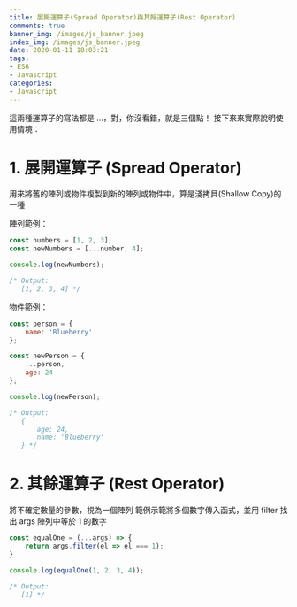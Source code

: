 ```yaml
---
title: 展開運算子(Spread Operator)與其餘運算子(Rest Operator)
comments: true
banner_img: /images/js_banner.jpeg
index_img: /images/js_banner.jpeg
date: 2020-01-11 18:03:21
tags: 
- ES6
- Javascript
categories: 
- Javascript
---
```


這兩種運算子的寫法都是 ...，對，你沒看錯，就是三個點！
接下來來實際說明使用情境：

# 1. 展開運算子 (Spread Operator)
用來將舊的陣列或物件複製到新的陣列或物件中，算是淺拷貝(Shallow Copy)的一種

陣列範例：
```js
const numbers = [1, 2, 3];
const newNumbers = [...number, 4];

console.log(newNumbers);

/* Output:
   [1, 2, 3, 4] */
```

物件範例：
```js
const person = {
    name: 'Blueberry'
};

const newPerson = {
    ...person,
    age: 24
};

console.log(newPerson);

/* Output:
   {
       age: 24,
       name: 'Blueberry'
   } */
```

# 2. 其餘運算子 (Rest Operator)
將不確定數量的參數，視為一個陣列
範例示範將多個數字傳入函式，並用 filter 找出 args 陣列中等於 1 的數字
```js
const equalOne = (...args) => {
    return args.filter(el => el === 1);
}

console.log(equalOne(1, 2, 3, 4));

/* Output:
   [1] */
```